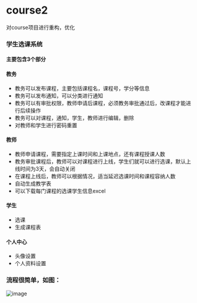 # course2
对course项目进行重构，优化

### 学生选课系统
#### 主要包含3个部分
	
#### 教务
+ 教务可以发布课程，主要包括课程名，课程号，学分等信息
+ 教务可以发布通知，可以分类进行通知
+ 教务可以有审批权限，教师申请后课程，必须教务审批通过后，改课程才能进行后续操作
+ 教务可以对课程，通知，学生，教师进行编辑，删除
+ 对教师和学生进行密码重置

#### 教师
+ 教师申请课程，需要指定上课时间和上课地点，还有课程授课人数
+ 教务审批课程后，教师可以对课程进行上线，学生们就可以进行选课，默认上线时间为3天，会自动关闭
+ 在课程上线后，教师可以根据情况，适当延迟选课时间和课程容纳人数
+ 自动生成教学表
+ 可以下载每门课程的选课学生信息excel

#### 学生
+ 选课
+ 生成课程表

#### 个人中心
+ 头像设置
+ 个人资料设置

### 流程很简单，如图：
![image](https://coding.net/u/wolflikai/p/course2/git/raw/master/dia.png)
